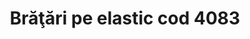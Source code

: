 ---
layout: post
title: "Brăţări pe elastic cod 4083"
description: "Brăţări pe elastic cod 4083"
img: "/assets/img/bratari-pe-elastic-1.jpg"
img2: "/assets/img/bratari-pe-elastic-2.jpg"
colors: "diverse"
price: "7 RON / buc"
vertical: false
---